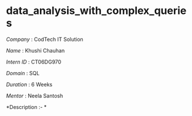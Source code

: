 # data_analysis_with_complex_queries

*Company* : CodTech IT Solution

*Name* : Khushi Chauhan

*Intern ID* : CT06DG970

*Domain* : SQL

*Duration* : 6 Weeks

*Mentor* : Neela Santosh

*Description :- *


